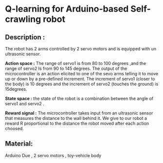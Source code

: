 # Q-learning for Arduino-based Self-crawling robot 

## Description : 

The robot has 2 arms controlled by 2 servo motors and is equipped with un ultrasonic sensor. 

**Action space :** The range of servo1 is from 80 to 100 degrees ,and the range of servo2 Is from 90 to 145 degrees. 
The output of the microcontroller is an action elicited to one of the sevo arms telling it to move up or down by a pre-defined
increment. The increment of servo1 (closer to the body) is 10 degrees and the increment of servo2 (touches the ground) is 15degrees.

**State space :** the state of the robot is a combination between the angle of servo1 and servo2 .

**Reward signal :** The microcontroller takes input from an ultrasonic sensor that measures the distance to the wall behind it. 
We give to our robot a reward R proportional to the distance the robot moved after each action choosed.

## Material: 
Arduino Due , 2 servo motors , toy-vehicle body
